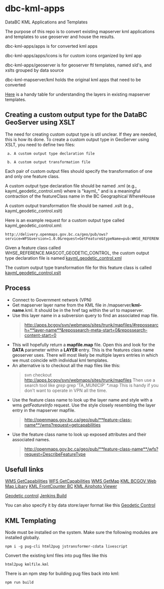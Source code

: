 # dbc-kml-apps
DataBC KML Applications and Templates

The purpose of this repo is to convert existing mapserver kml applications and templates to use geoserver and house the results.


dbc-kml-apps/apps is for converted kml apps


dbc-kml-apps/apps/icons is for custom icons organized by kml app


dbc-kml-apps/geoserver is for geoserver ftl templates, named sld's, and xslts grouped by data source


dbc-kml-mapserver/kml holds the original kml apps that need to be converted

[Here](https://github.com/bcgov/dbc-kml-apps/blob/master/mapserver/templates/kml_template_layer_classification.csv) is a handy table for understanding the layers in existing mapserver templates.

Creating a custom output type for the DataBC GeoServer using XSLT
------------------------------------------------------------------

The need for creating custom output type is stil unclear. If they are needed, this is how its done.
To create a custom output type in GeoServer using XSLT, you need to define two files:

     a. A custom output type declaration file

     b. A custom output transformation file

 
 Each pair of custom output files should specify the transformation of one and only one feature class. 

 A custom output type declaration file should be named <formatName><featureClass>.xml (e.g., kayml_geodetic_control.xml)
    where <formatName> is "kayml_"
      and <featureClass> is a meaningful contraction of the featureClass name in the BC Geographical WhereHouse
    
 A custom output transformation file should be named <formatName><featureClass>.xslt (e.g., kayml_geodetic_control.xslt)
 
 Here is an example request for a custom output type called kayml_geodetic_control.xml:
 
    http://delivery.openmaps.gov.bc.ca/geo/pub/ows?service=WFS&version=1.0.0&request=GetFeature&typeName=pub:WHSE_REFERENCE.MASCOT_GEODETIC_CONTROL&maxFeatures=50&outputFormat=kayml_geodetic_control&srsname=EPSG:4326
 
 Given a feature class called WHSE_REFERENCE.MASCOT_GEODETIC_CONTROL, the custom output type declaration file is named [kayml_geodetic_control.xml](https://github.com/bcgov/dbc-kml-apps/blob/master/geoserver/geodetic_control/kayml_geodetic_control.xml)
  
 The custom output type transformation file for this feature class is called [kayml_geodetic_control.xslt](https://github.com/bcgov/dbc-kml-apps/blob/master/geoserver/geodetic_control/kayml_geodetic_control.xslt)

## Process
- Connect to Government network (VPN)
- Get mapserver layer name from the KML file in /mapserver/**kml-name**.kml. It should be in the href tag within the url to mapserver.
- Use this layer name in a subversion query to find an associated map file.
  > http://apps.bcgov/svn/webmaps/sites/trunk/mapfiles/#repossearch=**layer-name**&repossearch-meta-start=0&repossearch-content-start=0 
- This will hopefully return a **mapfile.map** file. Open this and look for the **DATA** parameter within a **LAYER** entry. This is the features class name geoserver uses. There will most likely be multiple layers entries in which we must coincide with individual kml templates.
- An alternative is to checkout all the map files like this:
  >  svn checkout http://apps.bcgov/svn/webmaps/sites/trunk/mapfiles
  Then use a search tool like *grep*
  >  grep 'TA_MUNICIP' *.map
  This is handy if you don't want to operate in VPN all the time.
- Use the feature class name to look up the layer name and style with a wms *getFeatureInfo* request. Use the style closely resembling the layer entry in the mapserver mapfile.
  > http://openmaps.gov.bc.ca/geo/pub/**feature-class-name**/wms?request=getcapabilities
- Use the feature class name to look up exposed attributes and their associated names.
  > http://openmaps.gov.bc.ca/geo/pub/**feature-class-name**/wfs?request=DescribeFeatureType


## Usefull links
[WMS GetCapabilities](http://delivery.openmaps.gov.bc.ca/geo/ows?service=wms&version=1.3.0&request=GetCapabilities)
[WFS GetCapabilities](http://delivery.openmaps.gov.bc.ca/geo/ows?service=wfs&version=1.0.0&request=GetCapabilities)
[WMS GetMap](http://delivery.openmaps.gov.bc.ca/geo/pub/wms?service=WMS&version=1.1.0&request=GetMap&layers=pub:WHSE_BASEMAPPING.DBM_BC_7H_MIL_BATHYMETRC_POLY&styles=&bbox=273875.663,362346.895,1870571.76,1735670.856&width=512&height=440&srs=EPSG:3005&format=image/png)
[KML BCGOV Web Map Libary](http://delivery.openmaps.gov.bc.ca/kml/BCGov_Web_Map_Library.kml)
[KML FrontCounter BC](http://delivery.openmaps.gov.bc.ca/kml/front_counter_bc_loader.kml)
[KML Airphoto Viewer](http://delivery.openmaps.gov.bc.ca/kml/BCGov_Airphoto_Viewer_Loader.kml)

[Geodetic control](http://delivery.openmaps.gov.bc.ca/kml/geo//BCGov_Geodetic_Survey_WMS.kml)
[Jenkins Build](https://cis.apps.gov.bc.ca/int/job/DLVR-OPENMAPS/job/geoserver_ftl_overide/)

You can also specify it by data store:layer format like this
[Geodetic Control](http://delivery.openmaps.gov.bc.ca/geo/pub/wms/kml?layers=pub:WHSE_REFERENCE.MASCOT_GEODETIC_CONTROL)

## KML Templating

Node must be installed on the system.
Make sure the following modules are installed globally.
```
npm i -g pug-cli html2pug jstransformer-cdata livescript
```

Convert the existing kml files into pug files like this
```
html2pug kmlfile.kml
```

There is an npm step for building pug files back into kml:

```
npm run build
```
